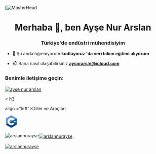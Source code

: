  [![MasterHead](https://www.google.com/imgres?imgurl=https%3A%2F%2Fcodigno.com%2Fwp-content%2Fuploads%2F2023%2F02%2Fgithub-nedir-1.webp&tbnid=fAAQPLXJEnTKgM&vet=12ahUKEwjz4cr31OSCAxWPxwIHHTF1Da4QMyhSegUIARCNAg..i&imgrefurl=https%3A%2F%2Fcodigno.com%2Fgithub-nedir%2F&docid=jwPBFjVtVQ4vdM&w=1500&h=600&q=github%20foto%C4%9Fraf%20&ved=2ahUKEwjz4cr31OSCAxWPxwIHHTF1Da4QMyhSegUIARCNAg)

<h1 align="center">Merhaba 👋, ben Ayşe Nur Arslan</h1>
<h3 align="center">Türkiye'de endüstri mühendisiyim</h3>

- 🌱 Şu anda öğreniyorum **kodluyoruz 'da veri bilimi eğitimi alıyorum**

- 📫 Bana nasıl ulaşabilirsiniz **aysnrarsln@icloud.com**

<h3 align="left">Benimle iletişime geçin:</h3>
<p align="left">
<a href ="https://linkedin.com/in/ayse nur arslan" target="blank"><img align="center" src="https://raw.githubusercontent.com/rahuldkjain/github-profile-readme- jeneratör/master/src/images/icons/Social/linked-in-alt.svg" alt = "ayse nur arslan" height = "30" width = "40" /></a> </p> <
h3

align ="left">Diller ve Araçlar:</h3>
<p align = "left"> <a href = "https://www.w3schools.com/cpp/" target = "_blank" rel = "noreferrer"> <img src = "https://raw.githubusercontent.com/devicons/devicon/master/icons/cplusplus/cplusplus-original.svg" alt = "cplusplus" width = "40" height = "40"/> </ a> </p>

<p><img align="left" src="https://github-readme-stats.vercel.app/api/top-langs?username=arslannurayse&show_icons=true&locale=en&layout=compact" alt ="arslannurayse" /></p>

<p> <img align="center" src="https://github-readme-stats.vercel.app/api?username=arslannurayse&show_icons=true&locale=en" alt ="arslannurayse" /></p>

<p><img align = "center" src = "https://github-readme-streak-stats.herokuapp.com/?user=arslannurayse&" alt = "arslannurayse" / ></p>

